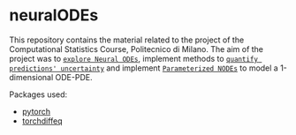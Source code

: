 # neuralODEs

This repository contains the material related to the project of the Computational Statistics Course, Politecnico di Milano.
The aim of the project was to [`explore Neural ODEs`](1_Spiral_ODE), implement methods to  [`quantify predictions' uncertainty`](2_ABE) and implement [`Parameterized NODEs`](3_Parameterized_ODEPDE) to model a 1-dimensional ODE-PDE.

Packages used: 
- [pytorch](https://github.com/pytorch/pytorch/)
- [torchdiffeq](https://github.com/rtqichen/torchdiffeq)


